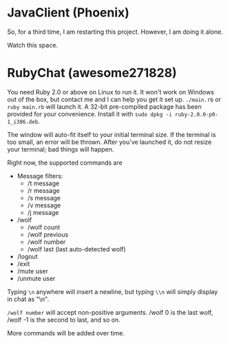 JavaClient (Phoenix)
===================================

So, for a third time, I am restarting this project. However, I am doing it alone.

Watch this space.

RubyChat (awesome271828)
=====================

You need Ruby 2.0 or above on Linux to run it. It won't work on Windows out of the box, but contact me and I can help you get it set up.
`./main.rb` or `ruby main.rb` will launch it. A 32-bit pre-compiled package has been provided for your convenience.
Install it with `sudo dpkg -i ruby-2.0.0-p0-1_i386.deb`.

The window will auto-fit itself to your initial terminal size. If the terminal is too small, an error will be thrown.
After you've launched it, do not resize your terminal; bad things will happen.

Right now, the supported commands are
* Message filters:
    * /t message
    * /r message
    * /s message
    * /v message
    * /j message
* /wolf
  * /wolf count
  * /wolf previous
  * /wolf number
  * /wolf last (last auto-detected wolf)
* /logout
* /exit
* /mute user
* /unmute user

Typing `\n` anywhere will insert a newline, but typing `\\n` will simply display in chat as "\n".

`/wolf number` will accept non-positive arguments. /wolf 0 is the last wolf, /wolf -1 is the second to last, and so on.

More commands will be added over time.
